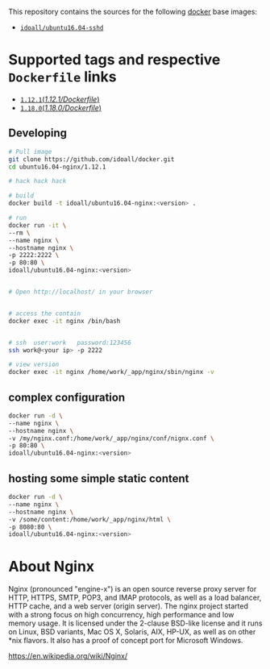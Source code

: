 This repository contains the sources for the following [docker](https://docker.io) base images:

- [`idoall/ubuntu16.04-sshd`](https://hub.docker.com/r/idoall/ubuntu16.04-sshd/)



# Supported tags and respective `Dockerfile` links

- [`1.12.1`(*1.12.1/Dockerfile*)](https://github.com/idoall/docker/blob/master/ubuntu16.04-nginx/1.12.1/Dockerfile)
- [`1.18.0`(*1.18.0/Dockerfile*)](https://github.com/idoall/docker/blob/master/ubuntu16.04-nginx/1.18.0/Dockerfile)



## Developing

```bash
# Pull image
git clone https://github.com/idoall/docker.git
cd ubuntu16.04-nginx/1.12.1

# hack hack hack

# build
docker build -t idoall/ubuntu16.04-nginx:<version> .

# run
docker run -it \
--rm \
--name nginx \
--hostname nginx \
-p 2222:2222 \
-p 80:80 \
idoall/ubuntu16.04-nginx:<version>


# Open http://localhost/ in your browser


# access the contain
docker exec -it nginx /bin/bash


# ssh  user:work   password:123456
ssh work@<your ip> -p 2222

# view version
docker exec -it nginx /home/work/_app/nginx/sbin/nginx -v

```


## complex configuration
```bash
docker run -d \
--name nginx \
--hostname nginx \
-v /my/nginx.conf:/home/work/_app/nginx/conf/nignx.conf \
-p 80:80 \
idoall/ubuntu16.04-nginx:<version>
```


## hosting some simple static content
```bash
docker run -d \
--name nginx \
--hostname nginx \
-v /some/content:/home/work/_app/nginx/html \
-p 8080:80 \
idoall/ubuntu16.04-nginx:<version>
```



# About Nginx

Nginx (pronounced "engine-x") is an open source reverse proxy server for HTTP, HTTPS, SMTP, POP3, and IMAP protocols, as well as a load balancer, HTTP cache, and a web server (origin server). The nginx project started with a strong focus on high concurrency, high performance and low memory usage. It is licensed under the 2-clause BSD-like license and it runs on Linux, BSD variants, Mac OS X, Solaris, AIX, HP-UX, as well as on other *nix flavors. It also has a proof of concept port for Microsoft Windows.


https://en.wikipedia.org/wiki/Nginx/


